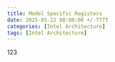 ```yaml
---
title: Model Specific Registers
date: 2025-05-22 00:00:00 +/-TTTT
categories: [Intel Architecture]
tags: [Intel Architecture]
---
```


123